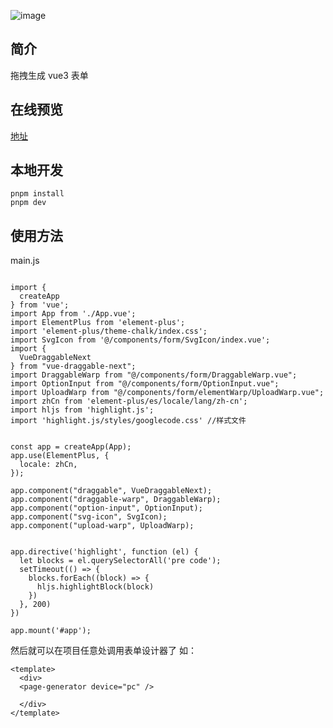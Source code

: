 ![image](https://ae01.alicdn.com/kf/U51bfb661aba945b48a4c71774421d414C.gif)
## 简介
拖拽生成 vue3 表单
## 在线预览 
[地址](https://yupk.github.io/vue3-code-generator/)

## 本地开发
```
pnpm install
pnpm dev
```

## 使用方法

main.js
```

import {
  createApp
} from 'vue';
import App from './App.vue';
import ElementPlus from 'element-plus';
import 'element-plus/theme-chalk/index.css';
import SvgIcon from '@/components/form/SvgIcon/index.vue';
import {
  VueDraggableNext
} from "vue-draggable-next";
import DraggableWarp from "@/components/form/DraggableWarp.vue";
import OptionInput from "@/components/form/OptionInput.vue";
import UploadWarp from "@/components/form/elementWarp/UploadWarp.vue";
import zhCn from 'element-plus/es/locale/lang/zh-cn';
import hljs from 'highlight.js';
import 'highlight.js/styles/googlecode.css' //样式文件


const app = createApp(App);
app.use(ElementPlus, {
  locale: zhCn,
});

app.component("draggable", VueDraggableNext);
app.component("draggable-warp", DraggableWarp);
app.component("option-input", OptionInput);
app.component("svg-icon", SvgIcon);
app.component("upload-warp", UploadWarp);


app.directive('highlight', function (el) {
  let blocks = el.querySelectorAll('pre code');
  setTimeout(() => {
    blocks.forEach((block) => {
      hljs.highlightBlock(block)
    })
  }, 200)
})

app.mount('#app');

```
然后就可以在项目任意处调用表单设计器了
如：
```
<template>
  <div>
  <page-generator device="pc" />

  </div>
</template>
```


